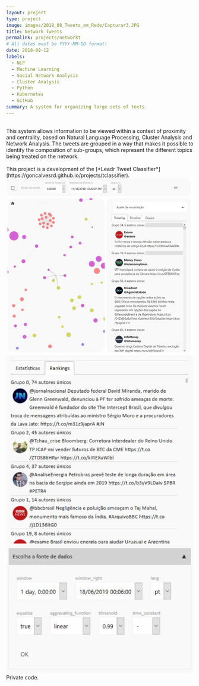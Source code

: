 ```yaml
---
layout: project
type: project
image: images/2018_08_Tweets_em_Rede/Capturar3.JPG
title: Network Tweets
permalink: projects/networkt
# All dates must be YYYY-MM-DD format!
date: 2018-08-12
labels:
  - NLP 
  - Machine Learning 
  - Social Network Analysis
  - Cluster Analysis
  - Python 
  - Kubernetes
  - GitHub
summary: A system for organizing large sets of texts.
---
```

<br/>
This system allows information to be viewed within a context of proximity and centrality, based on Natural Language Processing, Cluster Analysis and Network Analysis. The tweets are grouped in a way that makes it possible to identify the composition of sub-groups, which represent the different topics being treated on the network.
<br/>
<br/>
This project is a development of the [*Leadr Tweet Classifier*](https://goncalvesrd.github.io/projects/tclassifier).

<br/>
<img class="ui huge image rounded image" src="../images/2018_08_Tweets_em_Rede/Capturar1.JPG">
<img class="ui centered image large image rounded image" src="../images/2018_08_Tweets_em_Rede/Capturar5.JPG">
<img class="ui centered image large image rounded image" src="../images/2018_08_Tweets_em_Rede/Capturar4.JPG">

<br/>
Private code.
<br/>
<br/>
<br/>
<br/>
<br/>
